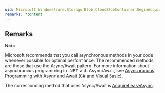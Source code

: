 ```yaml
---  
uid: Microsoft.WindowsAzure.Storage.Blob.CloudBlobContainer.BeginAcquireLease(System.Nullable{System.TimeSpan},System.String,System.AsyncCallback,System.Object)  
remarks: *content  
---  
```

  
## Remarks  
  
> [!NOTE]
>  Microsoft recommends that you call asynchronous methods in your code whenever possible for optimal performance. The recommended methods are those that use the Async/Await pattern. For more information about asynchronous programming in .NET with Async/Await, see [Asynchronous Programming with Async and Await (C# and Visual Basic)](https://msdn.microsoft.com/library/hh191443.aspx).  
>   
>  The corresponding method that uses Async/Await is [AcquireLeaseAsync](assetId:///Overload:Microsoft.WindowsAzure.Storage.Blob.CloudBlobContainer.AcquireLeaseAsync?qualifyHint=False&autoUpgrade=True).